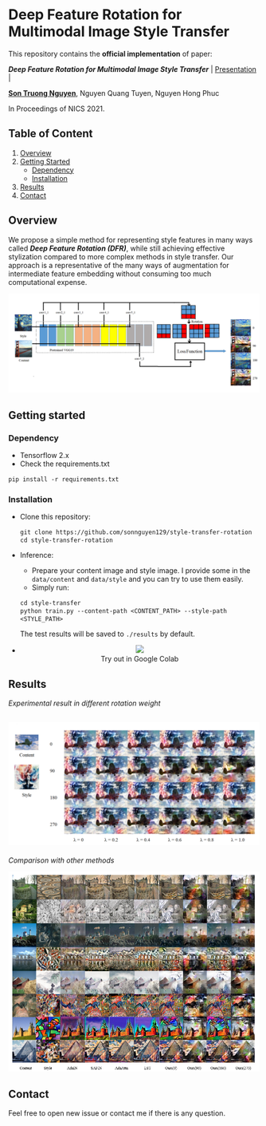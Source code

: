 # Deep Feature Rotation for Multimodal Image Style Transfer

This repository contains the **official implementation** of paper:

***Deep Feature Rotation for Multimodal Image Style Transfer*** | [Presentation](https://docs.google.com/presentation/d/1QmEaNGX28uZUJ_Gy-NqIWW0nPcdlqrAA/edit?usp=sharing&ouid=103577362269285208414&rtpof=true&sd=true) |

[**Son Truong Nguyen**](https://github.com/sonnguyen129), Nguyen Quang Tuyen, Nguyen Hong Phuc

In Proceedings of NICS 2021.

## Table of Content

1. [Overview](#overview)
1. [Getting Started](#getting-started)
    - [Dependency](#dependency)
    - [Installation](#installation)
3. [Results](#results)
4. [Contact](#contact)

## Overview
We propose a simple method for representing style features in many ways called ***Deep Feature Rotation (DFR)***, while still achieving effective stylization compared to more complex methods in style transfer. Our approach is a representative of the many ways of augmentation for intermediate feature embedding without consuming too much computational expense.

![image2](./doc/model.png)

## Getting started
### Dependency
- Tensorflow 2.x
- Check the requirements.txt

```shell
pip install -r requirements.txt
```

### Installation
* Clone this repository:
    ```shell
    git clone https://github.com/sonnguyen129/style-transfer-rotation
    cd style-transfer-rotation
    ```
* Inference:
    * Prepare your content image and style image. I provide some in the ```data/content``` and ```data/style``` and you can try to use them easily.
    * Simply run: 
    
    ```shell
    cd style-transfer
    python train.py --content-path <CONTENT_PATH> --style-path <STYLE_PATH>
    ```
    
    The test results will be saved to ```./results``` by default.
    
 * <p align="center">
    <a href="https://colab.research.google.com/drive/1nmf4_YnUBq5dGGTgWeN1fYNYOSOKeQ-1?usp=sharing">
    <img src="https://colab.research.google.com/assets/colab-badge.svg"/>
    </a>
        <br>
    Try out in Google Colab
  </p>

## Results
*Experimental result in different rotation weight*

![image3](./doc/rotation_weight.png)
--------------
*Comparison with other methods*

![image4](./doc/SOTA.png)


## Contact
Feel free to open new issue or contact me if there is any question.

